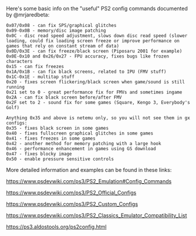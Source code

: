 Here's some basic info on the "useful" PS2 config commands documented by @mrjaredbeta:
```
0x07/0x08 - can fix SPS/graphical glitches
0x09-0x0B - memory/disc image patching
0x0C - disc read speed adjustment, slows down disc read speed (slower loading, could fix loading screen freeze or improve performance on games that rely on constant stream of data)
0x0D/0x3E - can fix freeze/black screen (Piposaru 2001 for example)
0x0E-0x10 and 0x26/0x27 - FPU accuracy, fixes bugs like frozen characters
0x15 - can fix freezes
0x1A/0x1B - can fix black screens, related to IPU (FMV stuff)
0x1C-0x1E - multitap stuff
0x20 - fixes screen flickering/black screen when game/sound is still running
0x21 set to 0 - great performance fix for FMVs and sometimes ingame
0x2A - can fix black screen before/after FMV
0x2F set to 2 - sound fix for some games (Square, Kengo 3, Everybody's Golf)

Anything 0x35 and above is netemu only, so you will not see them in gx configs:
0x35 - fixes black screen in some games
0x40 - fixes fullscreen graphical glitches in some games
0x41 - fixes freezes in some games
0x42 - another method for memory patching with a large hook
0x46 - performance enhancement in games using GS download
0x47 - fixes blocky image
0x50 - enable pressure sensitive controls
```
More detailed information and examples can be found in these links:

https://www.psdevwiki.com/ps3/PS2_Emulation#Config_Commands

https://www.psdevwiki.com/ps3/PS2_Official_Configs

https://www.psdevwiki.com/ps3/PS2_Custom_Configs

https://www.psdevwiki.com/ps3/PS2_Classics_Emulator_Compatibility_List

https://ps3.aldostools.org/ps2config.html
